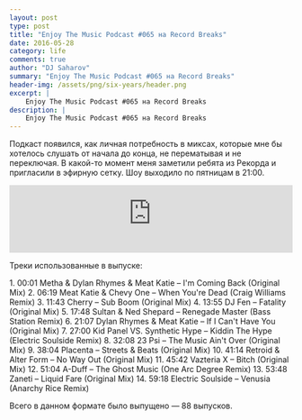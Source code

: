 ```yaml
---
layout: post
type: post
title: "Enjoy The Music Podcast #065 на Record Breaks"
date: 2016-05-28
category: life
comments: true
author: "DJ Saharov"
summary: "Enjoy The Music Podcast #065 на Record Breaks"
header-img: /assets/png/six-years/header.png
excerpt: |
    Enjoy The Music Podcast #065 на Record Breaks
description: |
    Enjoy The Music Podcast #065 на Record Breaks
---
```


<p>
<span class="firstcharacter">П</span>одкаст появился, как личная потребность в миксах, которые мне бы хотелось слушать от начала до конца, не перематывая и не переключая. В какой-то момент меня заметили ребята из Рекорда и пригласили в эфирную сетку. Шоу выходило по пятницам в 21:00.
</p>

<iframe width="100%" height="120" src="https://player-widget.mixcloud.com/widget/iframe/?hide_cover=1&feed=%2Fdjsaharovofficial%2Fenjoy-the-music-podcast-065%2F" frameborder="0" allow="encrypted-media; fullscreen; autoplay; idle-detection; speaker-selection; web-share;" ></iframe>

<p>Треки использованные в выпуске:</p>
1. 00:01 Metha & Dylan Rhymes & Meat Katie – I'm Coming Back (Original Mix)
2. 06:19 Meat Katie & Chevy One – When You're Dead (Craig Williams Remix)
3. 11:43 Cherry – Sub Boom (Original Mix)
4. 13:55 DJ Fen – Fatality (Original Mix)
5. 17:48 Sultan & Ned Shepard – Renegade Master (Bass Station Remix)
6. 21:07 Dylan Rhymes & Meat Katie – If I Can't Have You (Original Mix)
7. 27:00 Kid Panel VS. Synthetic Hype – Kiddin The Hype (Electric Soulside Remix)
8. 32:08 23 Psi – The Music Ain't Over (Original Mix)
9. 38:04 Placenta – Streets & Beats (Original Mix)
10. 41:14 Retroid & Alter Form – No Way Out (Original Mix)
11. 45:42 Vazteria X – Bitch (Original Mix)
12. 51:04 A-Duff – The Ghost Music (One Arc Degree Remix)
13. 53:48 Zaneti – Liquid Fare (Original Mix)
14. 59:18 Electric Soulside – Venusia (Anarchy Rice Remix)

<p>Всего в данном формате было выпущено &mdash; 88 выпусков.</p>